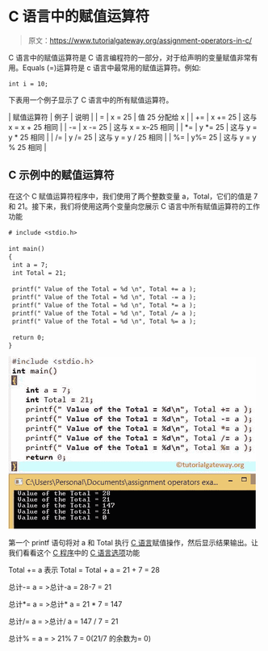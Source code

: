 # C 语言中的赋值运算符

> 原文：<https://www.tutorialgateway.org/assignment-operators-in-c/>

C 语言中的赋值运算符是 C 语言编程符的一部分，对于给声明的变量赋值非常有用。Equals (=)运算符是 c 语言中最常用的赋值运算符。例如:

```
int i = 10;
```

下表用一个例子显示了 C 语言中的所有赋值运算符。

| 赋值运算符 | 例子 | 说明 |
| = | x = 25 | 值 25 分配给 x |
| += | x += 25 | 这与 x = x + 25 相同 |
| -= | x -= 25 | 这与 x = x–25 相同 |
| *= | y *= 25 | 这与 y = y * 25 相同 |
| /= | y /= 25 | 这与 y = y / 25 相同 |
| %= | y%= 25 | 这与 y = y % 25 相同 |

## C 示例中的赋值运算符

在这个 C 赋值运算符程序中，我们使用了两个整数变量 a，Total，它们的值是 7 和 21。接下来，我们将使用这两个变量向您展示 C 语言中所有赋值运算符的工作功能

```
# include <stdio.h>

int main()
{
 int a = 7;
 int Total = 21;

 printf(" Value of the Total = %d \n", Total += a );
 printf(" Value of the Total = %d \n", Total -= a );
 printf(" Value of the Total = %d \n", Total *= a );
 printf(" Value of the Total = %d \n", Total /= a );
 printf(" Value of the Total = %d \n", Total %= a );

 return 0;
}
```

![Assignment Operators in C Programming Language](img/34b1e16729730572fb788cf299db38c6.png)

第一个 printf 语句将对 a 和 Total 执行 [C 语言](https://www.tutorialgateway.org/c-programming/)赋值操作，然后显示结果输出。让我们看看这个 [C 程序](https://www.tutorialgateway.org/c-programming-examples/)中的 [C 语言选项](https://www.tutorialgateway.org/c-programming-operators/)功能

Total += a 表示
Total = Total + a = 21 + 7 = 28

总计-= a = >总计-a = 28-7 = 21

总计*= a = >总计* a = 21 * 7 = 147

总计/= a = >总计/ a = 147 / 7 = 21

总计% = a = > 21% 7 = 0(21/7 的余数为= 0)